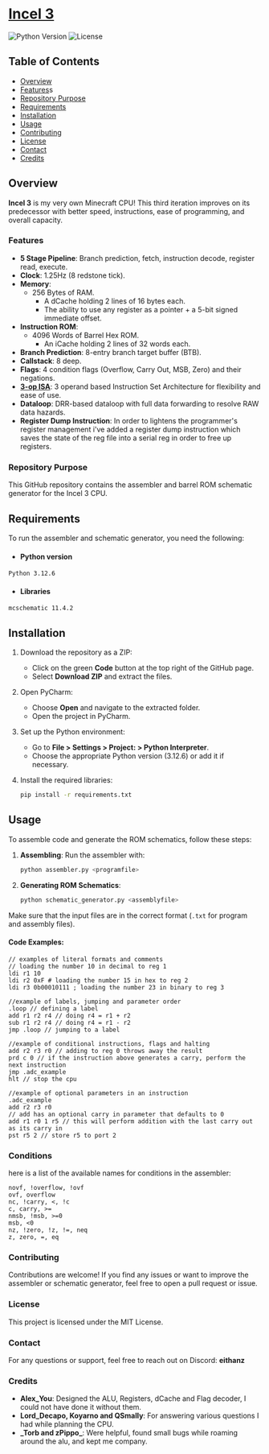 # <u>Incel 3</u>

![Python Version](https://img.shields.io/badge/Python-3.12.6-blue?logo=python&logoColor=white)
![License](https://img.shields.io/badge/License-MIT-brightgreen?logo=open-source-initiative&logoColor=white)

## Table of Contents
- [Overview](#Overview)
- [Features](#Features)s
- [Repository Purpose](#Repository-Purpose)
- [Requirements](#Requirements)
- [Installation](#Installation)
- [Usage](#Usage)
- [Contributing](#Contributing)
- [License](#License)
- [Contact](#Contact)
- [Credits](#Credits)

## Overview
**Incel 3** is my very own Minecraft CPU! This third iteration improves on its predecessor with better speed, instructions, ease of programming, and overall capacity.

### Features
- **5 Stage Pipeline**: Branch prediction, fetch, instruction decode, register read, execute.
- **Clock**: 1.25Hz (8 redstone tick).
- **Memory**:
    - 256 Bytes of RAM.
        - A dCache holding 2 lines of 16 bytes each.
        - The ability to use any register as a pointer + a 5-bit signed immediate offset.
- **Instruction ROM**:
    - 4096 Words of Barrel Hex ROM.
        - An iCache holding 2 lines of 32 words each.
- **Branch Prediction**: 8-entry branch target buffer (BTB).
- **Callstack**: 8 deep.
- **Flags**: 4 condition flags (Overflow, Carry Out, MSB, Zero) and their negations.
- **[3-op ISA](https://docs.google.com/spreadsheets/d/1e5gABZIaA-xy74Yzx7jjlzqyp55SfCAgWQrzfye7Ev4/edit?usp=sharing)**: 
3 operand based Instruction Set Architecture for flexibility and ease of use.
- **Dataloop**: DRR-based dataloop with full data forwarding to resolve RAW data hazards.
- **Register Dump Instruction**: In order to lightens the programmer's register management i've added a register dump 
instruction which saves the state of the reg file into a serial reg in order to free up registers.

### Repository Purpose
This GitHub repository contains the assembler and barrel ROM schematic generator for the Incel 3 CPU.

## Requirements
To run the assembler and schematic generator, you need the following:
- #### Python version
```
Python 3.12.6
```
- #### Libraries
```
mcschematic 11.4.2
```

## Installation
1. Download the repository as a ZIP:
    - Click on the green **Code** button at the top right of the GitHub page.
    - Select **Download ZIP** and extract the files.
    
2. Open PyCharm:
    - Choose **Open** and navigate to the extracted folder.
    - Open the project in PyCharm.
    
3. Set up the Python environment:
    - Go to **File > Settings > Project: <YourProjectName> > Python Interpreter**.
    - Choose the appropriate Python version (3.12.6) or add it if necessary.

4. Install the required libraries:
    ```bash
    pip install -r requirements.txt
    ```

## Usage
To assemble code and generate the ROM schematics, follow these steps:
1. **Assembling**: Run the assembler with:
    ```bash
    python assembler.py <programfile>
    ```
2. **Generating ROM Schematics**:
    ```bash
    python schematic_generator.py <assemblyfile>
    ```
Make sure that the input files are in the correct format (`.txt` for program and assembly files).
#### Code Examples:
```
// examples of literal formats and comments
// loading the number 10 in decimal to reg 1
ldi r1 10 
ldi r2 0xF # loading the number 15 in hex to reg 2
ldi r3 0b00010111 ; loading the number 23 in binary to reg 3

//example of labels, jumping and parameter order
.loop // defining a label
add r1 r2 r4 // doing r4 = r1 + r2
sub r1 r2 r4 // doing r4 = r1 - r2
jmp .loop // jumping to a label

//example of conditional instructions, flags and halting
add r2 r3 r0 // adding to reg 0 throws away the result
prd c 0 // if the instruction above generates a carry, perform the next instruction
jmp .adc_example
hlt // stop the cpu

//example of optional parameters in an instruction
.adc_example
add r2 r3 r0
// add has an optional carry in parameter that defaults to 0
add r1 r0 1 r5 // this will perform addition with the last carry out as its carry in
pst r5 2 // store r5 to port 2
```

### Conditions
here is a list of the available names for conditions in the assembler:
```
novf, !overflow, !ovf
ovf, overflow
nc, !carry, <, !c
c, carry, >=
nmsb, !msb, >=0
msb, <0
nz, !zero, !z, !=, neq
z, zero, =, eq
```


### Contributing
Contributions are welcome! If you find any issues or want to improve the assembler or schematic generator, feel free to open a pull request or issue.

### License
This project is licensed under the MIT License.

### Contact
For any questions or support, feel free to reach out on Discord: **eithanz**

### Credits
- **Alex_You**: Designed the ALU, Registers, dCache and Flag decoder, I could not have done it without them.
- **Lord_Decapo, Koyarno and QSmally**: For answering various questions I had while planning the CPU.
- **_Torb and zPippo\_**: Were helpful, found small bugs while roaming around the alu, and kept me company.